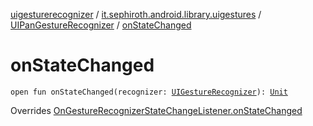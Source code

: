 [uigesturerecognizer](../../index.md) / [it.sephiroth.android.library.uigestures](../index.md) / [UIPanGestureRecognizer](index.md) / [onStateChanged](./on-state-changed.md)

# onStateChanged

`open fun onStateChanged(recognizer: `[`UIGestureRecognizer`](../-u-i-gesture-recognizer/index.md)`): `[`Unit`](https://kotlinlang.org/api/latest/jvm/stdlib/kotlin/-unit/index.html)

Overrides [OnGestureRecognizerStateChangeListener.onStateChanged](../-on-gesture-recognizer-state-change-listener/on-state-changed.md)

